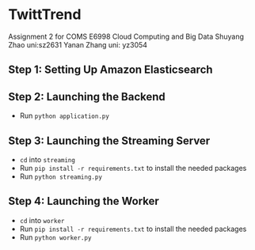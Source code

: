 # TwittTrend
Assignment 2 for COMS E6998 Cloud Computing and Big Data
Shuyang Zhao   uni:sz2631      Yanan Zhang  uni: yz3054

## Step 1: Setting Up Amazon Elasticsearch

## Step 2: Launching the Backend
* Run `python application.py` 

## Step 3: Launching the Streaming Server
* `cd` into `streaming`
* Run `pip install -r requirements.txt` to install the needed packages
* Run `python streaming.py`

## Step 4: Launching the Worker
* `cd` into `worker`
* Run `pip install -r requirements.txt` to install the needed packages
* Run `python worker.py`